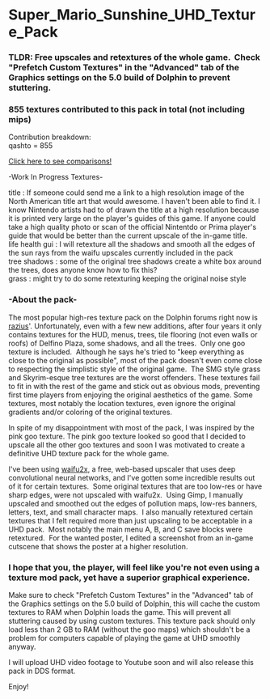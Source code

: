 # Super_Mario_Sunshine_UHD_Texture_Pack
<h3>TLDR: Free upscales and retextures of the whole game.  Check "Prefetch Custom Textures" in the "Advanced" tab of the Graphics settings on the 5.0 build of Dolphin to prevent stuttering.</h3>

<h3> 855 textures contributed to this pack in total (not including mips)</h3>
Contribution breakdown:<br>
qashto = 855

[Click here to see comparisons!](../../wiki)


-Work In Progress Textures-

title : If someone could send me a link to a high resolution image of the North American title art that would awesome. I haven't been able to find it. I know Nintendo artists had to of drawn the title at a high resolution because it is printed very large on the player's guides of this game. If anyone could take a high quality photo or scan of the official Nintentdo or Prima player's guide that would be better than the current upscale of the in-game title.<br>
life health gui : I will retexture all the shadows and smooth all the edges of the sun rays from the waifu upscales currently included in the pack<br>
tree shadows : some of the original tree shadows create a white box around the trees, does anyone know how to fix this?<br>
grass : might try to do some retexturing keeping the original noise style

<h3>-About the pack-</h3>

The most popular high-res texture pack on the Dolphin forums right now is <a href="https://forums.dolphin-emu.org/Thread-super-mario-sunshine-uhd-texture-pack?pid=431952#pid431952">razius</a>'.  Unfortunately, even with a few new additions, after four years it only contains textures for the HUD, menus, trees, tile flooring (not even walls or roofs) of Delfino Plaza, some shadows, and all the trees.  Only one goo texture is included.  Although he says he's tried to "keep everything as close to the original as possible", most of the pack doesn't even come close to respecting the simplistic style of the original game.  The SMG style grass and Skyrim-esque tree textures are the worst offenders.  These textures fail to fit in with the rest of the game and stick out as obvious mods, preventing first time players from enjoying the original aesthetics of the game.  Some textures, most notably the location textures, even ignore the original gradients and/or coloring of the original textures.

In spite of my disappointment with most of the pack, I was inspired by the pink goo texture.  The pink goo texture looked so good that I decided to upscale all the other goo textures and soon I was motivated to create a definitive UHD texture pack for the whole game.

I've been using <a href="https://github.com/nagadomi/waifu2x">waifu2x</a>, a free, web-based upscaler that uses deep convolutional neural networks, and I've gotten some incredible results out of it for certain textures.  Some original textures that are too low-res or have sharp edges, were not upscaled with waifu2x.  Using Gimp, I manually upscaled and smoothed out the edges of pollution maps, low-res banners, letters, text, and small character maps.  I also manually retextured certain textures that I felt required more than just upscaling to be acceptable in a UHD pack.  Most notably the main menu A, B, and C save blocks were retextured.  For the wanted poster, I edited a screenshot from an in-game cutscene that shows the poster at a higher resolution.

<h3>I hope that you, the player, will feel like you're not even using a texture mod pack, yet have a superior graphical experience.</h3>

Make sure to check "Prefetch Custom Textures" in the "Advanced" tab of the Graphics settings on the 5.0 build of Dolphin, this will cache the custom textures to RAM when Dolphin loads the game. This will prevent all stuttering caused by using custom textures. This texture pack should only load less than 2 GB to RAM (without the goo maps) which shouldn't be a problem for computers capable of playing the game at UHD smoothly anyway.

I will upload UHD video footage to Youtube soon and will also release this pack in DDS format.

Enjoy!
